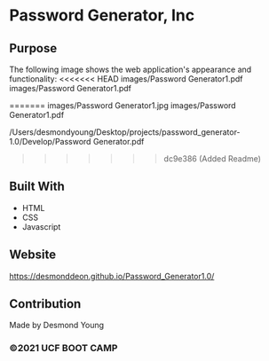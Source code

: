 # Password Generator, Inc

## Purpose
The following image shows the web application's appearance and functionality:
<<<<<<< HEAD
images/Password Generator1.pdf
images/Password Generator1.pdf

=======
images/Password Generator1.jpg
images/Password Generator1.pdf

/Users/desmondyoung/Desktop/projects/password_generator-1.0/Develop/Password Generator.pdf
>>>>>>> dc9e386 (Added Readme)

## Built With
* HTML
* CSS
* Javascript

## Website
https://desmonddeon.github.io/Password_Generator1.0/

## Contribution
Made by Desmond Young

### ©️2021 UCF BOOT CAMP
